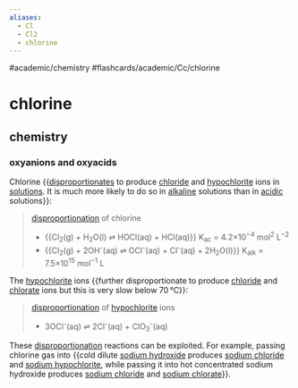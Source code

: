 ```yaml
---
aliases:
  - Cl
  - Cl2
  - chlorine
---
```


#academic/chemistry #flashcards/academic/Cc/chlorine

# chlorine

## chemistry

### oxyanions and oxyacids

Chlorine {{[disproportionates](disproportionation.md) to produce [chloride](chloride.md) and [hypochlorite](hypochlorite.md) ions in [solutions](solution%20(chemistry).md). It is much more likely to do so in [alkaline](alkali.md) solutions than in [acidic](acid.md) solutions}}: <!--SR:!2023-05-04,23,250-->

> [disproportionation](disproportionation.md) of chlorine
> - {{Cl<sub>2</sub>(g) + H<sub>2</sub>O(l) ⇌ HOCl(aq) + HCl(aq)}} K<sub>ac</sub> = 4.2×10<sup>−4</sup> mol<sup>2</sup> L<sup>−2</sup>
> - {{Cl<sub>2</sub>(g) + 2OH<sup>-</sup>(aq) ⇌ OCl<sup>-</sup>(aq) + Cl<sup>-</sup>(aq) + 2H<sub>2</sub>O(l)}} K<sub>alk</sub> = 7.5×10<sup>15</sup> mol<sup>−1</sup> L <!--SR:!2023-06-02,43,290!2023-04-21,17,290-->

The [hypochlorite](hypochlorite.md) ions {{further disproportionate to produce [chloride](chloride.md) and [chlorate](chlorate.md) ions but this is very slow below 70 °C}}: <!--SR:!2023-04-25,16,230-->

> [disproportionation](disproportionation.md) of [hypochlorite](hypochlorite.md) ions
> - 3OCl<sup>-</sup>(aq) ⇌ 2Cl<sup>-</sup>(aq) + ClO<sub>3</sub><sup>-</sup>(aq)

These [disproportionation](disproportionation.md) reactions can be exploited. For example, passing chlorine gas into {{cold dilute [sodium hydroxide](sodium%20hydroxide.md) produces [sodium chloride](sodium%20chloride.md) and [sodium hypochlorite](sodium%20hypochlorite.md), while passing it into hot concentrated sodium hydroxide produces [sodium chloride](sodium%20chloride.md) and [sodium chlorate](sodium%20hypochlorate.md)}}. <!--SR:!2023-05-18,33,270-->
